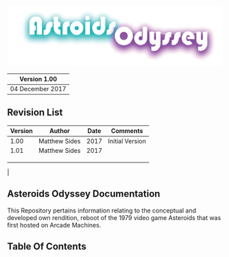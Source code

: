 
![Alt text](https://github.com/matthewsides/Asteroids-Odyssey-/blob/master/astroids_odyssey_logo_alternative.png?raw=true "Optional Title")

| Version 1.00    |
|-----------------|
| 04 December 2017|
 


## Revision List

| Version     | Author          | Date                 | Comments                       |
|-------------|-----------------|----------------------|--------------------------------|
| 1.00        |  Matthew Sides  |              2017    | Initial Version                |
| 1.01        |  Matthew Sides  |              2017    |                                | 
|             |                 |                      |                                | 
|             |                 |                      |                                |
|             |                 |                      |                                |
|                   

## Asteroids Odyssey Documentation
This Repository pertains information relating to the conceptual and developed own rendition, reboot of the 1979 video game Asteroids that was first hosted on Arcade Machines.


## Table Of Contents

